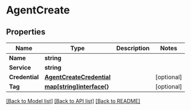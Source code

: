 # AgentCreate

## Properties

Name | Type | Description | Notes
------------ | ------------- | ------------- | -------------
**Name** | **string** |  | 
**Service** | **string** |  | 
**Credential** | [**AgentCreateCredential**](agent_create_credential.md) |  | [optional] 
**Tag** | [**map[string]interface{}**](.md) |  | [optional] 

[[Back to Model list]](../README.md#documentation-for-models) [[Back to API list]](../README.md#documentation-for-api-endpoints) [[Back to README]](../README.md)



